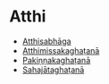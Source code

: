 

# Atthi

* [Atthisabhāga](Atthi/Atthisabhaga.md)
* [Atthimissakaghaṭanā](Atthi/Atthimissakaghatana.md)
* [Pakiṇṇakaghaṭanā](Atthi/Pakinnakaghatana.md)
* [Sahajātaghaṭanā](Atthi/Sahajataghatana.md)




